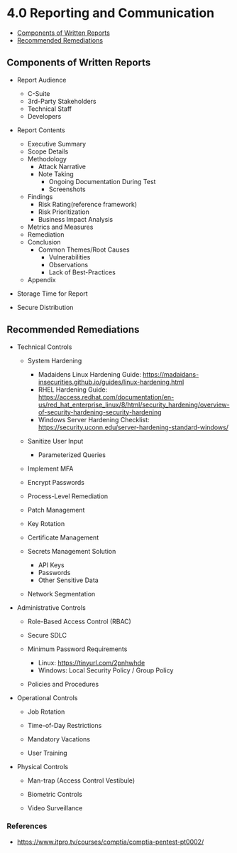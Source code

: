 # 4.0 Reporting and Communication

* [Components of Written Reports](#components-of-written-reports)
* [Recommended Remediations](#recommended-remediations)

## Components of Written Reports
* Report Audience
   * C-Suite
   * 3rd-Party Stakeholders
   * Technical Staff
   * Developers

* Report Contents
   * Executive Summary
   * Scope Details
   * Methodology
      * Attack Narrative
      * Note Taking
         * Ongoing Documentation During Test
         * Screenshots
   * Findings 
      * Risk Rating(reference framework)
      * Risk Prioritization
      * Business Impact Analysis
   * Metrics and Measures
   * Remediation
   * Conclusion
      * Common Themes/Root Causes
         * Vulnerabilities
         * Observations
         * Lack of Best-Practices
   * Appendix

* Storage Time for Report

* Secure Distribution

## Recommended Remediations

+ Technical Controls

  - System Hardening
    + Madaidens Linux Hardening Guide: https://madaidans-insecurities.github.io/guides/linux-hardening.html
    + RHEL Hardening Guide: https://access.redhat.com/documentation/en-us/red_hat_enterprise_linux/8/html/security_hardening/overview-of-security-hardening-security-hardening
    + Windows Server Hardening Checklist: https://security.uconn.edu/server-hardening-standard-windows/
    
  - Sanitize User Input
    + Parameterized Queries
    
  - Implement MFA
  
  - Encrypt Passwords
  
  - Process-Level Remediation
  
  - Patch Management
  
  - Key Rotation
  
  - Certificate Management
  
  - Secrets Management Solution
    + API Keys
    + Passwords
    + Other Sensitive Data
    
  - Network Segmentation  
  
+ Administrative Controls
  - Role-Based Access Control (RBAC)
  
  - Secure SDLC
  
  - Minimum Password Requirements
  
    + Linux: https://tinyurl.com/2pnhwhde
    + Windows: Local Security Policy / Group Policy
    
  - Policies and Procedures  
  
+ Operational Controls

  - Job Rotation
  
  - Time-of-Day Restrictions
  
  - Mandatory Vacations
  
  - User Training  
  
+ Physical Controls

  - Man-trap (Access Control Vestibule)
  
  - Biometric Controls
  
  - Video Surveillance



### References
* https://www.itpro.tv/courses/comptia/comptia-pentest-pt0002/
